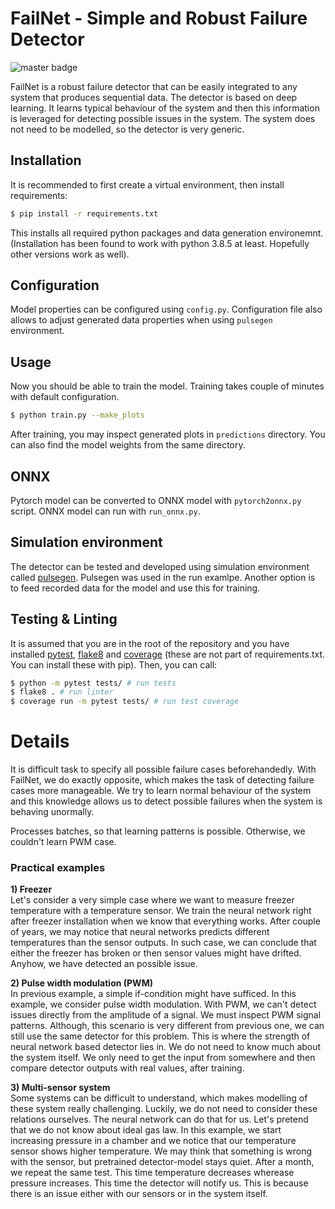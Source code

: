 # FailNet - Simple and Robust Failure Detector
![master badge](https://github.com/Otteri/failnet/actions/workflows/python-app.yml/badge.svg)

FailNet is a robust failure detector that can be easily integrated to any system that produces sequential data. The detector is based on deep learning. It learns typical behaviour of the system and then this information is leveraged for detecting possible issues in the system. The system does not need to be modelled, so the detector is very generic. 

## Installation
It is recommended to first create a virtual environment, then install requirements:
```bash
$ pip install -r requirements.txt
```
This installs all required python packages and data generation environemnt. (Installation has been found to work with python 3.8.5 at least. Hopefully other versions work as well).

## Configuration
Model properties can be configured using `config.py`. Configuration file also allows to adjust generated data properties when using `pulsegen` environment.

## Usage
Now you should be able to train the model. Training takes couple of minutes with default configuration.
```bash
$ python train.py --make_plots
```
After training, you may inspect generated plots in `predictions` directory. You can also find the model weights from the same directory.

## ONNX
Pytorch model can be converted to ONNX model with `pytorch2onnx.py` script. ONNX model can run with `run_onnx.py`.

## Simulation environment
The detector can be tested and developed using simulation environment called
[pulsegen](https://github.com/Otteri/gym-envs). Pulsegen was used in the run examlpe. Another option is to feed recorded data for the model and use this for training.

## Testing & Linting
It is assumed that you are in the root of the repository and you have installed [pytest](https://docs.pytest.org/en/stable/), [flake8](https://pypi.org/project/flake8/) and [coverage](https://pypi.org/project/coverage/) (these are not part of requirements.txt. You can install these with pip). Then, you can call:
```bash
$ python -m pytest tests/ # run tests
$ flake8 . # run linter
$ coverage run -m pytest tests/ # run test coverage
```

# Details
It is difficult task to specify all possible failure cases beforehandedly. With FailNet, we do exactly opposite, which makes the task of detecting failure cases more manageable. We try to learn normal behaviour of the system and this knowledge allows us to detect possible failures when the system is behaving unormally.

Processes batches, so that learning patterns is possible. Otherwise, we couldn't learn PWM case.

### Practical examples

**1) Freezer**  
Let's consider a very simple case where we want to measure freezer temperature with a temperature sensor. We train the neural network right after freezer installation when we know that everything works. After couple of years, we may notice that neural networks predicts different temperatures than the sensor outputs. In such case, we can conclude that either the freezer has broken or then sensor values might have drifted. Anyhow, we have detected an possible issue.

**2) Pulse width modulation (PWM)**  
In previous example, a simple if-condition might have sufficed. In this example, we consider pulse width modulation. With PWM, we can't detect issues directly from the amplitude of a signal. We must inspect PWM signal patterns. Although, this scenario is very different from previous one, we can still use the same detector for this problem. This is where the strength of neural network based detector lies in. We do not need to know much about the system itself. We only need to get the input from somewhere and then compare detector outputs with real values, after training.

**3) Multi-sensor system**  
Some systems can be difficult to understand, which makes modelling of these system really challenging. Luckily, we do not need to consider these relations ourselves. The neural network can do that for us. Let's pretend that we do not know about ideal gas law. In this example, we start increasing pressure in a chamber and we notice that our temperature sensor shows higher temperature. We may think that something is wrong with the sensor, but pretrained detector-model stays quiet. After a month, we repeat the same test. This time temperature decreases wherease pressure increases. This time the detector will notify us. This is because there is an issue either with our sensors or in the system itself.
